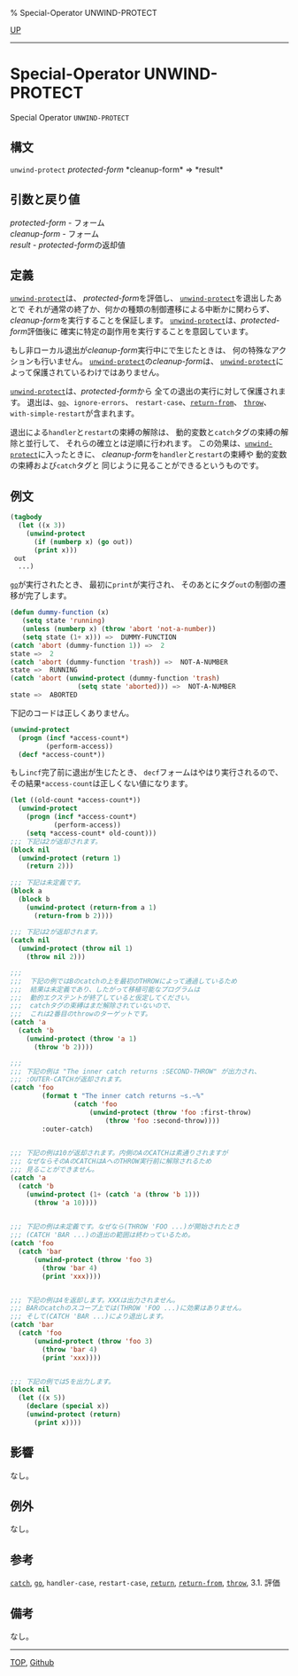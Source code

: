 % Special-Operator UNWIND-PROTECT

[UP](5.3.html)  

---

# Special-Operator **UNWIND-PROTECT**


Special Operator `UNWIND-PROTECT`


## 構文

`unwind-protect` *protected-form* *cleanup-form\* => *result\*


## 引数と戻り値

*protected-form* - フォーム  
*cleanup-form* - フォーム  
*result* - *protected-form*の返却値


## 定義

[`unwind-protect`](5.3.unwind-protect.html)は、
*protected-form*を評価し、
[`unwind-protect`](5.3.unwind-protect.html)を退出したあとで
それが通常の終了か、何かの種類の制御遷移による中断かに関わらず、
*cleanup-form*を実行することを保証します。
[`unwind-protect`](5.3.unwind-protect.html)は、*protected-form*評価後に
確実に特定の副作用を実行することを意図しています。

もし非ローカル退出が*cleanup-form*実行中にで生じたときは、
何の特殊なアクションも行いません。
[`unwind-protect`](5.3.unwind-protect.html)の*cleanup-form*は、
[`unwind-protect`](5.3.unwind-protect.html)によって保護されているわけではありません。

[`unwind-protect`](5.3.unwind-protect.html)は、*protected-form*から
全ての退出の実行に対して保護されます。
退出は、[`go`](5.3.go.html)、`ignore-errors`、
`restart-case`、[`return-from`](5.3.return-from.html)、
[`throw`](5.3.throw.html)、`with-simple-restart`が含まれます。

退出による`handler`と`restart`の束縛の解除は、
動的変数と`catch`タグの束縛の解除と並行して、
それらの確立とは逆順に行われます。
この効果は、[`unwind-protect`](5.3.unwind-protect.html)に入ったときに、
*cleanup-form*を`handler`と`restart`の束縛や
動的変数の束縛および`catch`タグと
同じように見ることができるというものです。


## 例文

```lisp
(tagbody
  (let ((x 3))
    (unwind-protect
      (if (numberp x) (go out))
      (print x)))
 out
  ...)
```

[`go`](5.3.go.html)が実行されたとき、
最初に`print`が実行され、
そのあとにタグ`out`の制御の遷移が完了します。

```lisp
(defun dummy-function (x)
   (setq state 'running)
   (unless (numberp x) (throw 'abort 'not-a-number))
   (setq state (1+ x))) =>  DUMMY-FUNCTION
(catch 'abort (dummy-function 1)) =>  2
state =>  2
(catch 'abort (dummy-function 'trash)) =>  NOT-A-NUMBER
state =>  RUNNING
(catch 'abort (unwind-protect (dummy-function 'trash) 
                 (setq state 'aborted))) =>  NOT-A-NUMBER
state =>  ABORTED
```

下記のコードは正しくありません。

```lisp
(unwind-protect
  (progn (incf *access-count*)
         (perform-access))
  (decf *access-count*))
```

もし`incf`完了前に退出が生じたとき、
`decf`フォームはやはり実行されるので、
その結果`*access-count`は正しくない値になります。

```lisp
(let ((old-count *access-count*))
  (unwind-protect
    (progn (incf *access-count*)
           (perform-access))
    (setq *access-count* old-count)))
;;; 下記は2が返却されます。
(block nil   
  (unwind-protect (return 1)
    (return 2)))
 
;;; 下記は未定義です。
(block a    
  (block b
    (unwind-protect (return-from a 1)
      (return-from b 2))))
 
;;; 下記は2が返却されます。
(catch nil 
  (unwind-protect (throw nil 1)
    (throw nil 2)))

;;;
;;;  下記の例ではBのcatchの上を最初のTHROWによって通過しているため
;;;  結果は未定義であり、したがって移植可能なプログラムは
;;;  動的エクステントが終了していると仮定してください。
;;;  catchタグの束縛はまだ解除されていないので、
;;;  これは2番目のthrowのターゲットです。
(catch 'a
  (catch 'b
    (unwind-protect (throw 'a 1)
      (throw 'b 2))))

;;;
;;; 下記の例は "The inner catch returns :SECOND-THROW" が出力され、
;;; :OUTER-CATCHが返却されます。
(catch 'foo
        (format t "The inner catch returns ~s.~%"
                (catch 'foo
                    (unwind-protect (throw 'foo :first-throw)
                        (throw 'foo :second-throw))))
        :outer-catch)

 
;;; 下記の例は10が返却されます。内側のAのCATCHは素通りされますが
;;; なぜならそのAのCATCHはAへのTHROW実行前に解除されるため
;;; 見ることができません。
(catch 'a
  (catch 'b
    (unwind-protect (1+ (catch 'a (throw 'b 1)))
      (throw 'a 10))))

 
;;; 下記の例は未定義です。なぜなら(THROW 'FOO ...)が開始されたとき
;;; (CATCH 'BAR ...)の退出の範囲は終わっているため。
(catch 'foo
  (catch 'bar
      (unwind-protect (throw 'foo 3)
        (throw 'bar 4)
        (print 'xxx))))


;;; 下記の例は4を返却します。XXXは出力されません。
;;; BARのcatchのスコープ上では(THROW 'FOO ...)に効果はありません。
;;; そして(CATCH 'BAR ...)により退出します。
(catch 'bar
  (catch 'foo
      (unwind-protect (throw 'foo 3)
        (throw 'bar 4)
        (print 'xxx))))


;;; 下記の例では5を出力します。
(block nil
  (let ((x 5))
    (declare (special x))
    (unwind-protect (return)
      (print x))))    
```


## 影響

なし。


## 例外

なし。

## 参考

[`catch`](5.3.catch.html),
[`go`](5.3.go.html),
`handler-case`,
`restart-case`,
[`return`](5.3.return.html),
[`return-from`](5.3.return-from.html),
[`throw`](5.3.throw.html),
3.1. 評価


## 備考

なし。


---
[TOP](index.html),  [Github](https://github.com/nptcl/npt-japanese)

